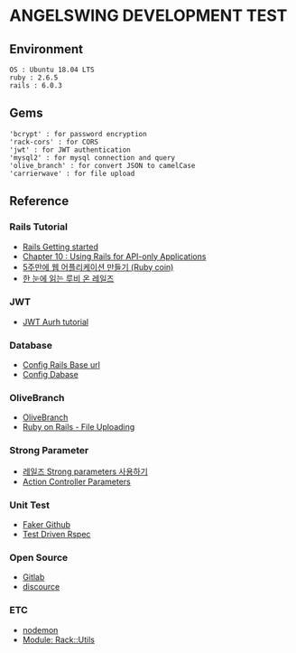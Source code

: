 # ANGELSWING DEVELOPMENT TEST

## Environment
	OS : Ubuntu 18.04 LTS
	ruby : 2.6.5
	rails : 6.0.3
	
## Gems
	'bcrypt' : for password encryption
	'rack-cors' : for CORS
	'jwt' : for JWT authentication
	'mysql2' : for mysql connection and query
	'olive_branch' : for convert JSON to camelCase
	'carrierwave' : for file upload
	
## Reference
### Rails Tutorial
* [Rails Getting started](https://rubykr.github.io/rails_guides/getting_started.html)
* [Chapter 10 : Using Rails for API-only Applications](https://kbs4674.tistory.com/168)
* [5주만에 웹 어플리케이션 만들기 (Ruby coin)](https://www.youtube.com/watch?v=iNrT0O2_MQM&list=PLEBQPmkNcLCIE9ERi4k_nUkGgJoBizx6s)
* [한 눈에 읽는 루비 온 레일즈](https://edu.goorm.io/learn/lecture/16335/%ED%95%9C-%EB%88%88%EC%97%90-%EC%9D%BD%EB%8A%94-%EB%A3%A8%EB%B9%84-%EC%98%A8-%EB%A0%88%EC%9D%BC%EC%A6%88/lesson/806307/%EA%B0%95%EC%9D%98%EC%9D%98-%EB%B0%A9%ED%96%A5)

### JWT
* [JWT Aurh tutorial](https://dev.to/alexmercedcoder/ruby-on-rails-api-with-jwt-auth-tutorial-go2)
	
### Database
* [Config Rails Base url](https://jike.in/qa/?qa=604420/)
* [Config Dabase](https://dev-yakuza.posstree.com/ko/ruby-on-rails/database/)
	
### OliveBranch
* [OliveBranch](https://github.com/vigetlabs/olive_branch)
* [Ruby on Rails - File Uploading](https://www.tutorialspoint.com/ruby-on-rails/rails-file-uploading.htm)


### Strong Parameter
* [레일즈 Strong parameters 사용하기](https://chancethecoder.tistory.com/8)
* [Action Controller Parameters](https://api.rubyonrails.org/classes/ActionController/Parameters.html#method-i-require)

### Unit Test
* [Faker Github](https://github.com/faker-ruby/faker)
* [Test Driven Rspec](https://www.youtube.com/watch?v=K6RPMhcRICE&list=PLr442xinba86s9cCWxoIH_xq5UE9Wwo4Z)

### Open Source
* [Gitlab](https://github.com/gitlabhq/gitlabhq)
* [discource](https://github.com/discourse/discourse)

### ETC
* [nodemon](https://stackoverflow.com/questions/36193387/restart-rails-server-automatically-after-every-change-in-controllers)
* [Module: Rack::Utils](https://www.rubydoc.info/github/rack/rack/Rack/Utils)

